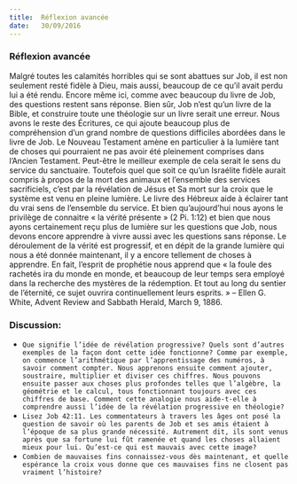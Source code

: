 ```yaml
---
title:  Réflexion avancée
date:   30/09/2016
---
```


### Réflexion avancée

Malgré toutes les calamités horribles qui se sont abattues sur Job, il est non seulement resté fidèle à Dieu, mais aussi, beaucoup de ce qu’il avait perdu lui a été rendu. Encore même ici, comme avec beaucoup du livre de Job, des questions restent sans réponse. Bien sûr, Job n’est qu’un livre de la Bible, et construire toute une théologie sur un livre serait une erreur. Nous avons le reste des Écritures, ce qui ajoute beaucoup plus de compréhension d’un grand nombre de questions difficiles abordées dans le livre de Job. Le Nouveau Testament amène en particulier à la lumière tant de choses qui pourraient ne pas avoir été pleinement comprises dans l’Ancien Testament. Peut-être le meilleur exemple de cela serait le sens du service du sanctuaire. Toutefois quel que soit ce qu’un Israélite fidèle aurait compris à propos de la mort des animaux et l’ensemble des services sacrificiels, c’est par la révélation de Jésus et Sa mort sur la croix que le système est venu en pleine lumière. Le livre des Hébreux aide à éclairer tant du vrai sens de l’ensemble du service. Et bien qu’aujourd’hui nous ayons le privilège de connaitre « la vérité présente » (2 Pi. 1:12) et bien que nous ayons certainement reçu plus de lumière sur les questions que Job, nous devons encore apprendre à vivre aussi avec les questions sans réponse. Le déroulement de la vérité est progressif, et en dépit de la grande lumière qui nous a été donnée maintenant, il y a encore tellement de choses à apprendre. En fait, l’esprit de prophétie nous apprend que « la foule des rachetés ira du monde en monde, et beaucoup de leur temps sera employé dans la recherche des mystères de la rédemption. Et tout au long du sentier de l’éternité, ce sujet ouvrira continuellement leurs esprits. » – Ellen G. White, Advent Review and Sabbath Herald, March 9, 1886.

### Discussion:
- `Que signifie l’idée de révélation progressive? Quels sont d’autres exemples de la façon dont cette idée fonctionne? Comme par exemple, on commence l’arithmétique par l’apprentissage des numéros, à savoir comment compter. Nous apprenons ensuite comment ajouter, soustraire, multiplier et diviser ces chiffres. Nous pouvons ensuite passer aux choses plus profondes telles que l’algèbre, la géométrie et le calcul, tous fonctionnant toujours avec ces chiffres de base. Comment cette analogie nous aide-t-elle à comprendre aussi l’idée de la révélation progressive en théologie?`
- `Lisez Job 42:11. Les commentateurs à travers les âges ont posé la question de savoir où les parents de Job et ses amis étaient à l’époque de sa plus grande nécessité. Autrement dit, ils sont venus après que sa fortune lui fût ramenée et quand les choses allaient mieux pour lui. Qu’est-ce qui est mauvais avec cette image?`
- `Combien de mauvaises fins connaissez-vous dès maintenant, et quelle espérance la croix vous donne que ces mauvaises fins ne closent pas vraiment l’histoire?`